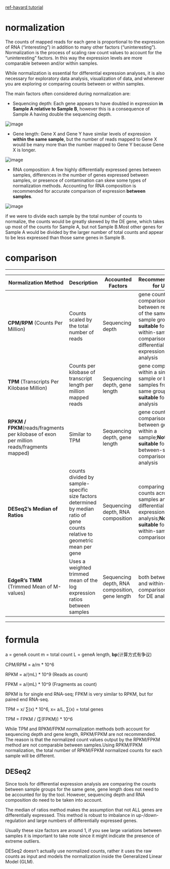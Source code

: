 
[ref-havard tutorial](https://hbctraining.github.io/DGE_workshop/lessons/02_DGE_count_normalization.html)


# normalization

The counts of mapped reads for each gene is proportional to the expression of RNA (“interesting”) in addition to many other factors (“uninteresting”). 
Normalization is the process of scaling raw count values to account for the “uninteresting” factors. 
In this way the expression levels are more comparable between and/or within samples.

While normalization is essential for differential expression analyses, 
it is also necessary for exploratory data analysis, visualization of data, and whenever you are exploring or comparing counts between or within samples.

The main factors often considered during normalization are:

- Sequencing depth: Each gene appears to have doubled in expression **in Sample A relative to Sample B**, 
however this is a consequence of Sample A having double the sequencing depth.

![image](https://github.com/user-attachments/assets/2f22641e-1d38-48c9-aada-5bac30d67102)

- Gene length:  Gene X and Gene Y have similar levels of expression **within the same sample**,
but the number of reads mapped to Gene X would be many more than the number mapped to Gene Y because Gene X is longer.

![image](https://github.com/user-attachments/assets/76262cab-68ea-4621-bf13-3ede58c2bded)

- RNA composition: A few highly differentially expressed genes between samples, differences in the number of genes expressed between samples,
or presence of contamination can skew some types of normalization methods. Accounting for RNA composition is recommended for accurate comparison of expression **between samples**.

![image](https://github.com/user-attachments/assets/48a9e3e8-514f-4457-bc3b-cc7502548fe3)

if we were to divide each sample by the total number of counts to normalize, the counts would be greatly skewed by the DE gene, 
which takes up most of the counts for Sample A, but not Sample B.Most other genes for Sample A would be divided by the larger number of total counts 
and appear to be less expressed than those same genes in Sample B.

# comparison

---

| **Normalization Method** | **Description** | **Accounted Factors** | **Recommendations for Use** |
|--------------------------|------------------|------------------------|------------------------------|
| **CPM/RPM** (Counts Per Million) | Counts scaled by the total number of reads | Sequencing depth | gene count comparisons between replicates of the same sample group;**Not suitable** for within-sample comparisons or differential expression (DE) analysis |
| **TPM** (Transcripts Per Kilobase Million) | Counts per kilobase of transcript length per million mapped reads | Sequencing depth, gene length | gene comparisons within a single sample or between samples from the same group;**Not suitable** for DE analysis |
| **RPKM / FPKM**(reads/fragments per kilobase of exon per million reads/fragments mapped) | Similar to TPM | Sequencing depth, gene length | gene count comparisons between genes within a sample;**Not suitable** for between-sample comparisons or DE analysis |
| **DESeq2’s Median of Ratios** | counts divided by sample-specific size factors determined by median ratio of gene counts relative to geometric mean per gene | Sequencing depth, RNA composition |  comparing gene counts across samples and for differential expression analysis;**Not suitable** for within-sample  comparisons |
| **EdgeR’s TMM** (Trimmed Mean of M-values) | Uses a weighted trimmed mean of the log expression ratios between samples | Sequencing depth, RNA composition, gene length | both between- and within-sample comparisons and for DE analysis |

---

# formula

a = geneA count
m = total count
L = geneA length, **bp**(计算方式有争议)

CPM/RPM = a/m * 10^6

RPKM = a/(mL) * 10^9 (Reads as count)

FPKM = a/(mL) * 10^9 (Fragments as count)

RPKM is for single end RNA-seq;
FPKM is very similar to RPKM, but for paired end RNA-seq.

TPM =  x/ ∑(x) * 10^6, x= a/L, ∑(x) = total genes

TPM = FPKM / (∑(FPKM)) * 10^6

While TPM and RPKM/FPKM normalization methods both account for sequencing depth and gene length, RPKM/FPKM are not recommended. The reason is that the normalized count values output by the RPKM/FPKM method are not comparable between samples.Using RPKM/FPKM normalization, the total number of RPKM/FPKM normalized counts for each sample will be different. 

## DESeq2

Since tools for differential expression analysis are comparing the counts between sample groups for the same gene, gene length does not need to be accounted for by the tool. However, sequencing depth and RNA composition do need to be taken into account.

The median of ratios method makes the assumption that not ALL genes are differentially expressed. This method is robust to imbalance in up-/down-regulation and large numbers of differentially expressed genes.

Usually these size factors are around 1, if you see large variations between samples it is important to take note since it might indicate the presence of extreme outliers.

DESeq2 doesn’t actually use normalized counts, rather it uses the raw counts as input and models the normalization inside the Generalized Linear Model (GLM).



